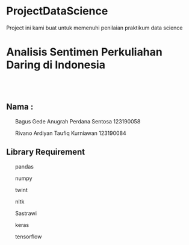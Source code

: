 # ProjectDataScience

Project ini kami buat untuk memenuhi penilaian praktikum data science
<h1>Analisis Sentimen Perkuliahan Daring di Indonesia</h1><br><br>
<h2>Nama : </h2>
<ul>Bagus Gede Anugrah Perdana Sentosa 123190058</ul>
<ul>Rivano Ardiyan Taufiq Kurniawan 123190084</ul>

<h2>Library Requirement</h2>
<ul>pandas</ul>
<ul>numpy</ul>
<ul>twint</ul>
<ul>nltk</ul>
<ul>Sastrawi</ul>
<ul>keras</ul>
<ul>tensorflow</ul>
